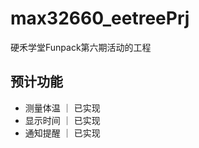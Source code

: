 # max32660_eetreePrj

硬禾学堂Funpack第六期活动的工程

## 预计功能

* 测量体温      ｜ 已实现
* 显示时间     ｜ 已实现
* 通知提醒     ｜ 已实现
